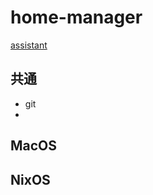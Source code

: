 # home-manager
[assistant](https://chatgpt.com/c/675f73a1-cbf0-8004-bb75-3bc005653173)

## 共通
- git
- 
## MacOS
## NixOS